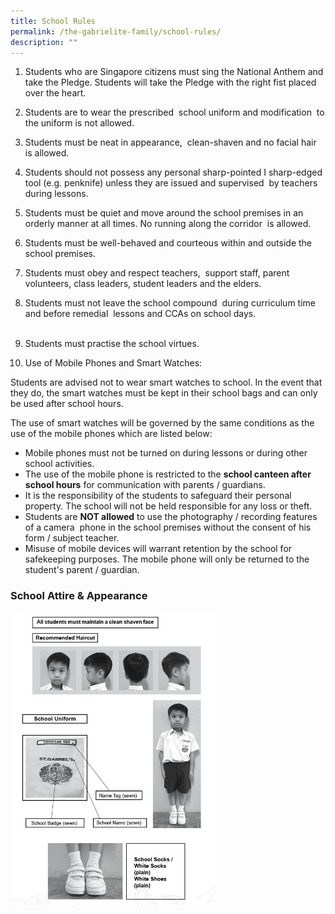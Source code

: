 ```yaml
---
title: School Rules
permalink: /the-gabrielite-family/school-rules/
description: ""
---
```

1.  Students who are Singapore citizens must sing the National Anthem and take the Pledge. Students will take the Pledge with the right fist placed over the heart.    
      
    
2.  Students are to wear the prescribed  school uniform and modification  to the uniform is not allowed.     
      
    
3.  Students must be neat in appearance,  clean-shaven and no facial hair is allowed.      
      
    
4.  Students should not possess any personal sharp-pointed I sharp-edged tool (e.g. penknife) unless they are issued and supervised  by teachers during lessons.      
      
    
5.  Students must be quiet and move around the school premises in an orderly manner at all times. No running along the corridor  is allowed.      
      
    
6.  Students must be well-behaved and courteous within and outside the school premises.      
      
    
7.  Students must obey and respect teachers,  support staff, parent volunteers, class leaders, student leaders and the elders.     
      
    
8.  Students must not leave the school compound  during curriculum time and before remedial  lessons and CCAs on school days.     
       
    
9.  Students must practise the school virtues.   
      
    
10.  Use of Mobile Phones and Smart Watches:  
      
Students are advised not to wear smart watches to school. In the event that they do, the smart watches must be kept in their school bags and can only be used after school hours.  

The use of smart watches will be governed by the same conditions as the use of the mobile phones which are listed below:  
*  Mobile phones must not be turned on during lessons or during other school activities.  
*  The use of the mobile phone is restricted to the **school canteen after school hours** for communication with parents / guardians.  
*  It is the responsibility of the students to safeguard their personal property. The school will not be held responsible for any loss or theft.  
* Students are **NOT allowed** to use the photography / recording features of a camera  phone in the school premises without the consent of his form / subject teacher.  
* Misuse of mobile devices will warrant retention by the school for safekeeping purposes. The mobile phone will only be returned to the student's parent / guardian.


### School Attire & Appearance

<img src="/images/2021%20Sch%20Attire%20%20Appearance.jpeg" 
     style="width:65%">
